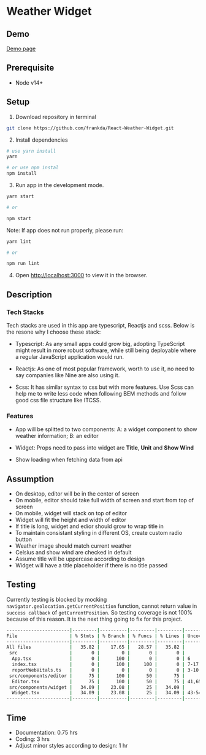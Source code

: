# Weather Widget

## Demo

[Demo page](https://elastic-cray-4007a8.netlify.app/)

## Prerequisite

- Node v14+
## Setup

1. Download repository in terminal

```bash
git clone https://github.com/frankda/React-Weather-Widget.git
```

2. Install dependencies
```bash
# use yarn install
yarn

# or use npm instal
npm install
```

3. Run app in the development mode.
```bash
yarn start

# or

npm start
```

Note: If app does not run properly, please run:

```bash
yarn lint

# or

npm run lint
```

4. Open [http://localhost:3000](http://localhost:3000) to view it in the browser.

## Description

### Tech Stacks

Tech stacks are used in this app are typescript, Reactjs and scss. Below is the resone why I choose these stack:

- Typescript: As any small apps could grow big, adopting TypeScript might result in more robust software, while still being deployable where a regular JavaScript application would run.

- Reactjs: As one of most popular framework, worth to use it, no need to say companies like Nine are also using it.

- Scss: It has similar syntax to css but with more features. Use Scss can help me to write less code when following BEM methods and follow good css file structure like ITCSS.

### Features

- App will be splitted to two components: A: a widget component to show weather information; B: an editor

- Widget: Props need to pass into widget are **Title**, **Unit** and **Show Wind**

- Show loading when fetching data from api

## Assumption

- On desktop, editor will be in the center of screen
- On mobile, editor should take full width of screen and start from top of screen
- On mobile, widget will stack on top of editor
- Widget will fit the height and width of editor
- If title is long, widget and edior should grow to wrap title in
- To maintain consistant styling in different OS, create custom radio button
- Weather image should match current weather
- Celsius and show wind are checked in default
- Assume title will be uppercase according to design
- Widget will have a title placeholder if there is no title passed

## Testing

Currently testing is blocked by mocking `navigator.geolocation.getCurrentPosition` function, cannot return value in `success callback` of `getCurrentPosition`. So testing coverage is not 100% because of this reason. It is the next thing going to fix for this project.

```bash
-----------------------|---------|----------|---------|---------|---------------------------------------
File                   | % Stmts | % Branch | % Funcs | % Lines | Uncovered Line #s
-----------------------|---------|----------|---------|---------|---------------------------------------
All files              |   35.82 |    17.65 |   28.57 |   35.82 |                                       
 src                   |       0 |        0 |       0 |       0 |                                       
  App.tsx              |       0 |      100 |       0 |       0 | 6                                     
  index.tsx            |       0 |      100 |     100 |       0 | 7-17                                  
  reportWebVitals.ts   |       0 |        0 |       0 |       0 | 3-10                                  
 src/components/editor |      75 |      100 |      50 |      75 |                                       
  Editor.tsx           |      75 |      100 |      50 |      75 | 41,65-74                              
 src/components/widget |   34.09 |    23.08 |      25 |   34.09 |                                       
  Widget.tsx           |   34.09 |    23.08 |      25 |   34.09 | 43-54,59-61,66-69,74-84,88-93,109-116 
-----------------------|---------|----------|---------|---------|---------------------------------------
```

## Time

- Documentation: 0.75 hrs
- Coding: 3 hrs
- Adjust minor styles according to design: 1 hr

